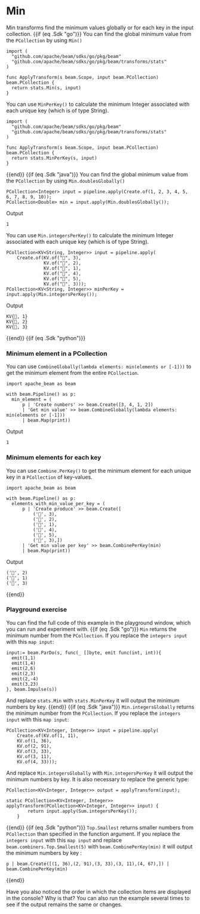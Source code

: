 <!--
Licensed under the Apache License, Version 2.0 (the "License");
you may not use this file except in compliance with the License.
You may obtain a copy of the License at
http://www.apache.org/licenses/LICENSE-2.0
Unless required by applicable law or agreed to in writing, software
distributed under the License is distributed on an "AS IS" BASIS,
WITHOUT WARRANTIES OR CONDITIONS OF ANY KIND, either express or implied.
See the License for the specific language governing permissions and
limitations under the License.
-->

# Min

Min transforms find the minimum values globally or for each key in the input collection.
{{if (eq .Sdk "go")}}
You can find the global minimum value from the `PCollection` by using `Min()`

```
import (
  "github.com/apache/beam/sdks/go/pkg/beam"
  "github.com/apache/beam/sdks/go/pkg/beam/transforms/stats"
)

func ApplyTransform(s beam.Scope, input beam.PCollection) beam.PCollection {
  return stats.Min(s, input)
}
```

You can use `MinPerKey()` to calculate the minimum Integer associated with each unique key (which is of type String).

```
import (
  "github.com/apache/beam/sdks/go/pkg/beam"
  "github.com/apache/beam/sdks/go/pkg/beam/transforms/stats"
)

func ApplyTransform(s beam.Scope, input beam.PCollection) beam.PCollection {
  return stats.MinPerKey(s, input)
}
```
{{end}}
{{if (eq .Sdk "java")}}
You can find the global minimum value from the `PCollection` by using `Min.doublesGlobally()`

```
PCollection<Integer> input = pipeline.apply(Create.of(1, 2, 3, 4, 5, 6, 7, 8, 9, 10));
PCollection<Double> min = input.apply(Min.doublesGlobally());
```

Output

```
1
```

You can use `Min.integersPerKey()` to calculate the minimum Integer associated with each unique key (which is of type String).

```
PCollection<KV<String, Integer>> input = pipeline.apply(
    Create.of(KV.of("🥕", 3),
              KV.of("🥕", 2),
              KV.of("🍆", 1),
              KV.of("🍅", 4),
              KV.of("🍅", 5),
              KV.of("🍅", 3)));
PCollection<KV<String, Integer>> minPerKey = input.apply(Min.integersPerKey());
```

Output

```
KV{🍆, 1}
KV{🥕, 2}
KV{🍅, 3}
```
{{end}}
{{if (eq .Sdk "python")}}
### Minimum element in a PCollection

You can use `CombineGlobally(lambda elements: min(elements or [-1]))` to get the minimum element from the entire `PCollection`.

```
import apache_beam as beam

with beam.Pipeline() as p:
  min_element = (
      p | 'Create numbers' >> beam.Create([3, 4, 1, 2])
      | 'Get min value' >> beam.CombineGlobally(lambda elements: min(elements or [-1]))
      | beam.Map(print))
```

Output
```
1
```

### Minimum elements for each key

You can use `Combine.PerKey()` to get the minimum element for each unique key in a `PCollection` of key-values.

```
import apache_beam as beam

with beam.Pipeline() as p:
  elements_with_min_value_per_key = (
      p | 'Create produce' >> beam.Create([
          ('🥕', 3),
          ('🥕', 2),
          ('🍆', 1),
          ('🍅', 4),
          ('🍅', 5),
          ('🍅', 3),])
      | 'Get min value per key' >> beam.CombinePerKey(min)
      | beam.Map(print))
```

Output

```
('🥕', 2)
('🍆', 1)
('🍅', 3)
```
{{end}}


### Playground exercise

You can find the full code of this example in the playground window, which you can run and experiment with.
{{if (eq .Sdk "go")}}
`Min` returns the minimum number from the `PCollection`. If you replace the `integers input` with this `map input`:

```
input:= beam.ParDo(s, func(_ []byte, emit func(int, int)){
  emit(1,1)
  emit(1,4)
  emit(2,6)
  emit(2,3)
  emit(2,-4)
  emit(3,23)
}, beam.Impulse(s))
```

And replace `stats.Min` with `stats.MinPerKey` it will output the minimum numbers by key.
{{end}}
{{if (eq .Sdk "java")}}
`Min.integersGlobally` returns the minimum number from the `PCollection`. If you replace the `integers input` with this `map input`:

```
PCollection<KV<Integer, Integer>> input = pipeline.apply(
    Create.of(KV.of(1, 11),
    KV.of(1, 36),
    KV.of(2, 91),
    KV.of(3, 33),
    KV.of(3, 11),
    KV.of(4, 33)));
```

And replace `Min.integersGlobally` with `Min.integersPerKey` it will output the minimum numbers by key. It is also necessary to replace the generic type:

```
PCollection<KV<Integer, Integer>> output = applyTransform(input);
```

```
static PCollection<KV<Integer, Integer>> applyTransform(PCollection<KV<Integer, Integer>> input) {
        return input.apply(Sum.integersPerKey());
    }
```
{{end}}
{{if (eq .Sdk "python")}}
`Top.Smallest` returns smaller numbers from `PCollection` than specified in the function argument. If you replace the `integers input` with this `map input` and replace `beam.combiners.Top.Smallest(5)` with `beam.CombinePerKey(min)` it will output the minimum numbers by key :

```
p | beam.Create([(1, 36),(2, 91),(3, 33),(3, 11),(4, 67),]) | beam.CombinePerKey(min)
```
{{end}}

Have you also noticed the order in which the collection items are displayed in the console? Why is that? You can also run the example several times to see if the output remains the same or changes.
